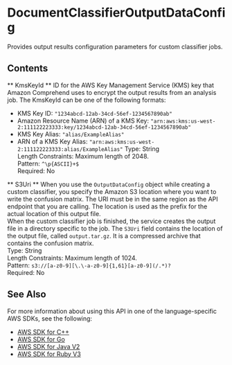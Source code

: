 # DocumentClassifierOutputDataConfig<a name="API_DocumentClassifierOutputDataConfig"></a>

Provides output results configuration parameters for custom classifier jobs\. 

## Contents<a name="API_DocumentClassifierOutputDataConfig_Contents"></a>

 ** KmsKeyId **   <a name="comprehend-Type-DocumentClassifierOutputDataConfig-KmsKeyId"></a>
ID for the AWS Key Management Service \(KMS\) key that Amazon Comprehend uses to encrypt the output results from an analysis job\. The KmsKeyId can be one of the following formats:  
+ KMS Key ID: `"1234abcd-12ab-34cd-56ef-1234567890ab"` 
+ Amazon Resource Name \(ARN\) of a KMS Key: `"arn:aws:kms:us-west-2:111122223333:key/1234abcd-12ab-34cd-56ef-1234567890ab"` 
+ KMS Key Alias: `"alias/ExampleAlias"` 
+ ARN of a KMS Key Alias: `"arn:aws:kms:us-west-2:111122223333:alias/ExampleAlias"` 
Type: String  
Length Constraints: Maximum length of 2048\.  
Pattern: `^\p{ASCII}+$`   
Required: No

 ** S3Uri **   <a name="comprehend-Type-DocumentClassifierOutputDataConfig-S3Uri"></a>
When you use the `OutputDataConfig` object while creating a custom classifier, you specify the Amazon S3 location where you want to write the confusion matrix\. The URI must be in the same region as the API endpoint that you are calling\. The location is used as the prefix for the actual location of this output file\.  
When the custom classifier job is finished, the service creates the output file in a directory specific to the job\. The `S3Uri` field contains the location of the output file, called `output.tar.gz`\. It is a compressed archive that contains the confusion matrix\.  
Type: String  
Length Constraints: Maximum length of 1024\.  
Pattern: `s3://[a-z0-9][\.\-a-z0-9]{1,61}[a-z0-9](/.*)?`   
Required: No

## See Also<a name="API_DocumentClassifierOutputDataConfig_SeeAlso"></a>

For more information about using this API in one of the language\-specific AWS SDKs, see the following:
+  [AWS SDK for C\+\+](https://docs.aws.amazon.com/goto/SdkForCpp/comprehend-2017-11-27/DocumentClassifierOutputDataConfig) 
+  [AWS SDK for Go](https://docs.aws.amazon.com/goto/SdkForGoV1/comprehend-2017-11-27/DocumentClassifierOutputDataConfig) 
+  [AWS SDK for Java V2](https://docs.aws.amazon.com/goto/SdkForJavaV2/comprehend-2017-11-27/DocumentClassifierOutputDataConfig) 
+  [AWS SDK for Ruby V3](https://docs.aws.amazon.com/goto/SdkForRubyV3/comprehend-2017-11-27/DocumentClassifierOutputDataConfig) 